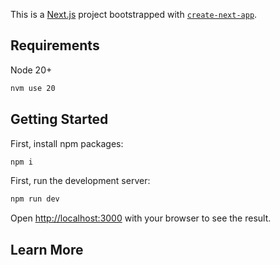 This is a [Next.js](https://nextjs.org) project bootstrapped with [`create-next-app`](https://nextjs.org/docs/app/api-reference/cli/create-next-app).

## Requirements

Node 20+

```bash
nvm use 20
```

## Getting Started

First, install npm packages:

```bash
npm i

```

First, run the development server:

```bash
npm run dev

```

Open [http://localhost:3000](http://localhost:3000) with your browser to see the result.


## Learn More

